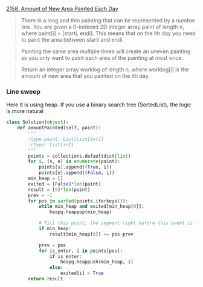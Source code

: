[2158. Amount of New Area Painted Each Day](https://leetcode.com/problems/amount-of-new-area-painted-each-day)

> There is a long and thin painting that can be represented by a number line. You are given a 0-indexed 2D integer array paint of length n, where paint[i] = [starti, endi]. This means that on the ith day you need to paint the area between starti and endi.

> Painting the same area multiple times will create an uneven painting so you only want to paint each area of the painting at most once.

> Return an integer array worklog of length n, where worklog[i] is the amount of new area that you painted on the ith day.

### Line sweep

Here it is using heap. If you use a binary search tree (SortedList), the logic is more natural

```python
class Solution(object):
    def amountPainted(self, paint):
        """
        :type paint: List[List[int]]
        :rtype: List[int]
        """
        points = collections.defaultdict(list)
        for i, (s, e) in enumerate(paint):
            points[s].append((True, i))
            points[e].append((False, i))
        min_heap = []
        exited = [False]*len(paint)
        result = [0]*len(paint)
        prev = -1
        for pos in sorted(points.iterkeys()):
            while min_heap and exited[min_heap[0]]:
                heapq.heappop(min_heap)

            # Till this point, the segment right before this event is for the one with highest priority
            if min_heap:
                result[min_heap[0]] += pos-prev

            prev = pos
            for is_enter, i in points[pos]:
                if is_enter:
                    heapq.heappush(min_heap, i)
                else:
                    exited[i] = True
        return result
```